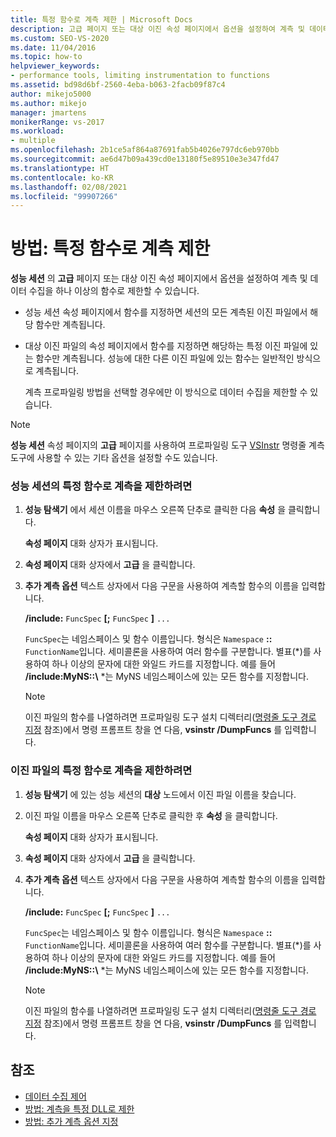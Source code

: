```yaml
---
title: 특정 함수로 계측 제한 | Microsoft Docs
description: 고급 페이지 또는 대상 이진 속성 페이지에서 옵션을 설정하여 계측 및 데이터 수집을 하나 이상의 함수로 제한하는 방법을 알아봅니다.
ms.custom: SEO-VS-2020
ms.date: 11/04/2016
ms.topic: how-to
helpviewer_keywords:
- performance tools, limiting instrumentation to functions
ms.assetid: bd98d6bf-2560-4eba-b063-2facb09f87c4
author: mikejo5000
ms.author: mikejo
manager: jmartens
monikerRange: vs-2017
ms.workload:
- multiple
ms.openlocfilehash: 2b1ce5af864a87691fab5b4026e797dc6eb970bb
ms.sourcegitcommit: ae6d47b09a439cd0e13180f5e89510e3e347fd47
ms.translationtype: HT
ms.contentlocale: ko-KR
ms.lasthandoff: 02/08/2021
ms.locfileid: "99907266"
---
```

# <a name="how-to-limit-instrumentation-to-specific-functions"></a>방법: 특정 함수로 계측 제한
**성능 세션** 의 **고급** 페이지 또는 대상 이진 속성 페이지에서 옵션을 설정하여 계측 및 데이터 수집을 하나 이상의 함수로 제한할 수 있습니다.

- 성능 세션 속성 페이지에서 함수를 지정하면 세션의 모든 계측된 이진 파일에서 해당 함수만 계측됩니다.

- 대상 이진 파일의 속성 페이지에서 함수를 지정하면 해당하는 특정 이진 파일에 있는 함수만 계측됩니다. 성능에 대한 다른 이진 파일에 있는 함수는 일반적인 방식으로 계측됩니다.

  계측 프로파일링 방법을 선택할 경우에만 이 방식으로 데이터 수집을 제한할 수 있습니다.

> [!NOTE]
> **성능 세션** 속성 페이지의 **고급** 페이지를 사용하여 프로파일링 도구 [VSInstr](../profiling/vsinstr.md) 명령줄 계측 도구에 사용할 수 있는 기타 옵션을 설정할 수도 있습니다.

### <a name="to-limit-instrumentation-to-specific-functions-in-a-performance-session"></a>성능 세션의 특정 함수로 계측을 제한하려면

1. **성능 탐색기** 에서 세션 이름을 마우스 오른쪽 단추로 클릭한 다음 **속성** 을 클릭합니다.

    **속성 페이지** 대화 상자가 표시됩니다.

2. **속성 페이지** 대화 상자에서 **고급** 을 클릭합니다.

3. **추가 계측 옵션** 텍스트 상자에서 다음 구문을 사용하여 계측할 함수의 이름을 입력합니다.

    **/include:** `FuncSpec` **[;** `FuncSpec` **]** `...`

    `FuncSpec`는 네임스페이스 및 함수 이름입니다. 형식은 `Namespace` **::** `FunctionName`입니다. 세미콜론을 사용하여 여러 함수를 구분합니다. 별표(\*)를 사용하여 하나 이상의 문자에 대한 와일드 카드를 지정합니다. 예를 들어 **/include:MyNS::\\** *는 MyNS 네임스페이스에 있는 모든 함수를 지정합니다.

   > [!NOTE]
   > 이진 파일의 함수를 나열하려면 프로파일링 도구 설치 디렉터리([명령줄 도구 경로 지정](../profiling/specifying-the-path-to-profiling-tools-command-line-tools.md) 참조)에서 명령 프롬프트 창을 연 다음, **vsinstr /DumpFuncs** 를 입력합니다.

### <a name="to-limit-instrumentation-to-specific-functions-in-a-binary"></a>이진 파일의 특정 함수로 계측을 제한하려면

1. **성능 탐색기** 에 있는 성능 세션의 **대상** 노드에서 이진 파일 이름을 찾습니다.

2. 이진 파일 이름을 마우스 오른쪽 단추로 클릭한 후 **속성** 을 클릭합니다.

    **속성 페이지** 대화 상자가 표시됩니다.

3. **속성 페이지** 대화 상자에서 **고급** 을 클릭합니다.

4. **추가 계측 옵션** 텍스트 상자에서 다음 구문을 사용하여 계측할 함수의 이름을 입력합니다.

    **/include:** `FuncSpec` **[;** `FuncSpec` **]** `...`

    `FuncSpec`는 네임스페이스 및 함수 이름입니다. 형식은 `Namespace` **::** `FunctionName`입니다. 세미콜론을 사용하여 여러 함수를 구분합니다. 별표(\*)를 사용하여 하나 이상의 문자에 대한 와일드 카드를 지정합니다. 예를 들어 **/include:MyNS::\\** *는 MyNS 네임스페이스에 있는 모든 함수를 지정합니다.

   > [!NOTE]
   > 이진 파일의 함수를 나열하려면 프로파일링 도구 설치 디렉터리([명령줄 도구 경로 지정](../profiling/specifying-the-path-to-profiling-tools-command-line-tools.md) 참조)에서 명령 프롬프트 창을 연 다음, **vsinstr /DumpFuncs** 를 입력합니다.

## <a name="see-also"></a>참조
- [데이터 수집 제어](../profiling/controlling-data-collection.md)
- [방법: 계측을 특정 DLL로 제한](../profiling/how-to-limit-instrumentation-to-specific-dlls.md)
- [방법: 추가 계측 옵션 지정](../profiling/how-to-specify-additional-instrumentation-options.md)
